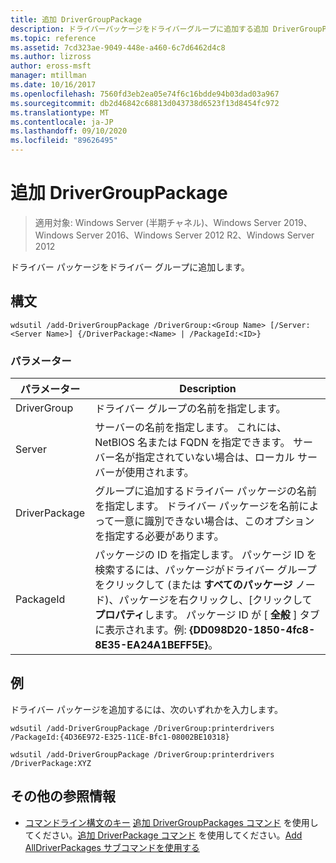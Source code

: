 ```yaml
---
title: 追加 DriverGroupPackage
description: ドライバーパッケージをドライバーグループに追加する追加 DriverGroupPackage のリファレンス記事です。
ms.topic: reference
ms.assetid: 7cd323ae-9049-448e-a460-6c7d6462d4c8
ms.author: lizross
author: eross-msft
manager: mtillman
ms.date: 10/16/2017
ms.openlocfilehash: 7560fd3eb2ea05e74f6c16bdde94b03dad03a967
ms.sourcegitcommit: db2d46842c68813d043738d6523f13d8454fc972
ms.translationtype: MT
ms.contentlocale: ja-JP
ms.lasthandoff: 09/10/2020
ms.locfileid: "89626495"
---
```

# <a name="add-drivergrouppackage"></a>追加 DriverGroupPackage

> 適用対象: Windows Server (半期チャネル)、Windows Server 2019、Windows Server 2016、Windows Server 2012 R2、Windows Server 2012

ドライバー パッケージをドライバー グループに追加します。

## <a name="syntax"></a>構文
```
wdsutil /add-DriverGroupPackage /DriverGroup:<Group Name> [/Server:<Server Name>] {/DriverPackage:<Name> | /PackageId:<ID>}
```
### <a name="parameters"></a>パラメーター

|         パラメーター         |                                                                                                                                               Description                                                                                                                                               |
|---------------------------|---------------------------------------------------------------------------------------------------------------------------------------------------------------------------------------------------------------------------------------------------------------------------------------------------------|
| DriverGroup<Group Name> |                                                                                                                                 ドライバー グループの名前を指定します。                                                                                                                                 |
|   Server<Server name>   |                                                                                  サーバーの名前を指定します。 これには、NetBIOS 名または FQDN を指定できます。 サーバー名が指定されていない場合は、ローカル サーバーが使用されます。                                                                                  |
|   DriverPackage<Name>   |                                                                      グループに追加するドライバー パッケージの名前を指定します。 ドライバー パッケージを名前によって一意に識別できない場合は、このオプションを指定する必要があります。                                                                       |
|      PackageId<ID>      | パッケージの ID を指定します。 パッケージ ID を検索するには、パッケージがドライバー グループをクリックして (または **すべてのパッケージ** ノード)、パッケージを右クリックし、[クリックして **プロパティ**します。 パッケージ ID が [ **全般** ] タブに表示されます。例: **{DD098D20-1850-4fc8-8E35-EA24A1BEFF5E}**。 |

## <a name="examples"></a>例
ドライバー パッケージを追加するには、次のいずれかを入力します。
```
wdsutil /add-DriverGroupPackage /DriverGroup:printerdrivers /PackageId:{4D36E972-E325-11CE-Bfc1-08002BE10318}
```
```
wdsutil /add-DriverGroupPackage /DriverGroup:printerdrivers /DriverPackage:XYZ
```
## <a name="additional-references"></a>その他の参照情報
- [コマンドライン構文のキー](command-line-syntax-key.md) 
[追加 DriverGroupPackages コマンド](using-the-add-drivergrouppackages-command.md) 
 を使用してください。[追加 DriverPackage コマンド](using-the-add-driverpackage-command.md) 
 を使用してください。[Add AllDriverPackages サブコマンドを使用する](using-the-add-alldriverpackages-subcommand.md)
